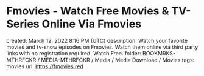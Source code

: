 # Fmovies - Watch Free Movies & TV-Series Online Via Fmovies

created: March 12, 2022 8:16 PM (UTC)
description: Watch your favorite movies and tv-show episodes on Fmovies. Watch them online via third party links with no registration required. Watch Free.
folder: BOOKMRKS-MTHRFCKR / MEDIA-MTHRFCKR / Media / Media Download / Movies
tags: movies
url: https://fmovies.red